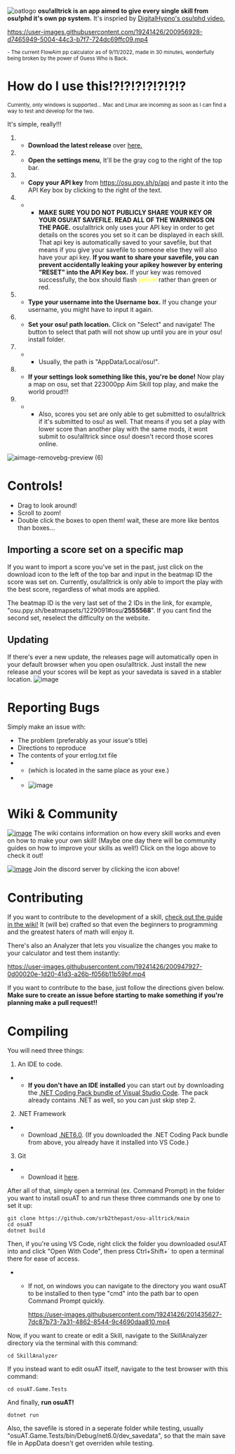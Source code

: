 
![oatlogo](https://user-images.githubusercontent.com/19241426/200944429-65748f64-e1e8-415d-b5a6-1291331385b3.png)
**osu!alltrick is an app aimed to give every single skill from osu!phd it's own pp system.** 
It's inspried by [DigitalHypno's osu!phd video.](https://www.youtube.com/watch?v=uc99yWeP1h4) 

https://user-images.githubusercontent.com/19241426/200956928-d7465949-5004-44c3-b7f7-724dc69ffc09.mp4

<sub> - The current FlowAim pp calculator as of 9/11/2022, made in 30 minutes, wonderfully being broken by the power of Guess Who is Back. </sub>
# How do I use this!?!?!?!?!?!?!?
<sub> Currently, only windows is supported... Mac and Linux are incoming as soon as I can find a way to test and develop for the two.<sub>

It's simple, really!!!
1. - **Download the latest release** over [here.](https://github.com/srb2thepast/osu-alltrick/releases/latest)
2. - **Open the settings menu**, It'll be the gray cog to the right of the top bar.
3. - **Copy your API key** from https://osu.ppy.sh/p/api and paste it into the API Key box by clicking to the right of the text. 
4. - - **MAKE SURE YOU DO NOT PUBLICLY SHARE YOUR KEY OR YOUR OSU!AT SAVEFILE. READ ALL OF THE WARNINGS ON THE PAGE.** osu!alltrick only uses your API key in order to get details on the scores you set so it can be displayed in each skill. That api key is automatically saved to your savefile, but that means if you give your savefile to someone else they will also have your api key. **If you want to share your savefile, you can prevent accidentally leaking your apikey however by entering "RESET" into the API Key box.** If your key was removed successfully, the box should flash <span style="color:yellow">yellow</span> rather than green or red.
5. - **Type your username into the Username box.** If you change your username, you might have to input it again.
6. - **Set your osu! path location.** Click on "Select" and navigate! The button to select that path will not show up until you are in your osu! install folder. 
7. - - Usually, the path is "AppData/Local/osu!".
8. - **If your settings look something like this, you're be done!** Now play a map on osu, set that 223000pp Aim Skill top play, and make the world proud!!!
9. - - Also, scores you set are only able to get submitted to osu!alltrick if it's submitted to osu! as well. That means if you set a play with lower score than another play with the same mods, it wont submit to osu!alltrick since osu! doesn't record those scores online.

![aimage-removebg-preview (6)](https://user-images.githubusercontent.com/19241426/200733022-36f6aba6-dc27-43a1-940c-75493831dea7.png)

# Controls!
- Drag to look around!
- Scroll to zoom!
- Double click the boxes to open them! wait, these are more like bentos than boxes...

## Importing a score set on a specific map
If you want to import a score you've set in the past, just click on the download icon to the left of the top bar and input in the beatmap ID the score was set on. Currently, osu!alltrick is only able to import the play with the best score, regardless of what mods are applied.

The beatmap ID is the very last set of the 2 IDs in the link, for example, "osu.ppy.sh/beatmapsets/1229091#osu/**2555568**". If you cant find the second set, reselect the difficulty on the website.

## Updating
If there's ever a new update, the releases page will automatically open in your default browser when you open osu!alltrick. Just install the new release and your scores will be kept as your savedata is saved in a stabler location.
![image](https://user-images.githubusercontent.com/19241426/200728966-db8ed2fc-f62a-4271-8046-3dcb47c0f8c4.png)

# Reporting Bugs
Simply make an issue with:
- The problem (preferably as your issue's title)
- Directions to reproduce 
- The contents of your errlog.txt file
- - (which is located in the same place as your exe.)
- - ![image](https://user-images.githubusercontent.com/19241426/200729079-14b2911b-9cca-46af-bba4-86d9488c93dd.png)

# Wiki & Community
[![image](https://user-images.githubusercontent.com/19241426/202961627-bdb72750-281a-4ddb-91c4-60f299d9554b.png)](https://srb2thepast.notion.site/o-at-Wiki-66777027010443759a7f0274fcae4322)
The wiki contains information on how every skill works and even on how to make your own skill! (Maybe one day there will be community guides on how to improve your skills as well!) Click on the logo above to check it out!

[![image](https://user-images.githubusercontent.com/19241426/203195729-773a4514-bd70-44cd-bba2-1131e0ebf0cd.png)](https://discord.gg/C7TGBUzndN)
Join the discord server by clicking the icon above!

# Contributing
If you want to contribute to the development of a skill, [check out the guide in the wiki!](https://github.com/srb2thepast/osu-alltrick/wiki) It (will be) crafted so that even the beginners to programming and the greatest haters of math will enjoy it. 

There's also an Analyzer that lets you visualize the changes you make to your calculator and test them instantly:

https://user-images.githubusercontent.com/19241426/200947927-0d00020e-1d20-41d3-a26b-f056b11b59bf.mp4

If you want to contribute to the base, just follow the directions given below. 
**Make sure to create an issue before starting to make something if you're planning make a pull request!!**

# Compiling

You will need three things:
1. An IDE to code.
* * **If you don't have an IDE installed** you can start out by downloading the [.NET Coding Pack bundle of Visual Studio Code](https://code.visualstudio.com/learn/educators/installers#_net-coding-pack). The pack already contains .NET as well, so you can just skip step 2.
2. .NET Framework
* * Download [.NET6.0](https://dotnet.microsoft.com/en-us/download). (If you downloaded the .NET Coding Pack bundle from above, you already have it installed into VS Code.)
3. Git
* * Download it [here](https://git-scm.com/downloads).


After all of that, simply open a terminal (ex. Command Prompt) in the folder you want to install osuAT to and run these three commands one by one to set it up:
```
git clone https://github.com/srb2thepast/osu-alltrick/main
cd osuAT
dotnet build
```

Then, if you're using VS Code, right click the folder you downloaded osu!AT into and click "Open With Code", then press Ctrl+Shift+` to open a terminal there for ease of access. 
* * If not, on windows you can navigate to the directory you want osuAT to be installed to then type "cmd" into the path bar to open Command Prompt quickly.
    
    
    https://user-images.githubusercontent.com/19241426/201435627-7dc87b73-7a31-4862-8544-9c4690daa810.mp4




Now, if you want to create or edit a Skill, navigate to the SkillAnalyzer directory via the terminal with this command: 
```
cd SkillAnalyzer
```

If you instead want to edit osuAT itself, navigate to the test browser with this command:
```
cd osuAT.Game.Tests
```

And finally, **run osuAT!**
```
dotnet run
```
Also, the savefile is stored in a seperate folder while testing, usually "osuAT.Game.Tests/bin/Debug/net6.0/dev_savedata", so that the main save file in AppData doesn't get overriden while testing.
